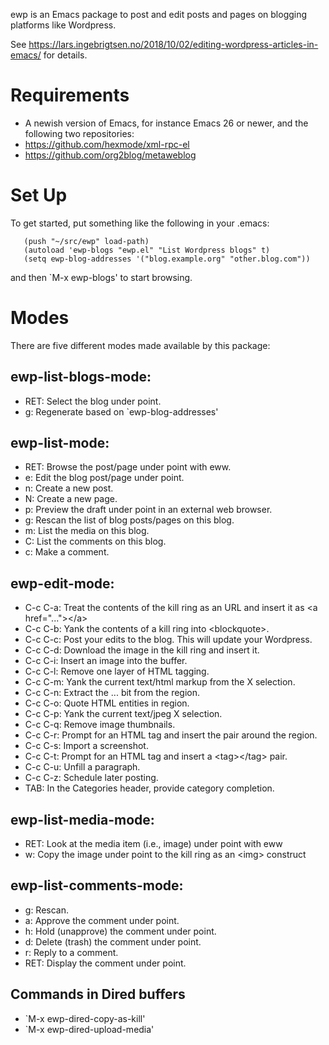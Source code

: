 ewp is an Emacs package to post and edit posts and pages on blogging platforms like Wordpress.

See https://lars.ingebrigtsen.no/2018/10/02/editing-wordpress-articles-in-emacs/ for details.

# Requirements

* A newish version of Emacs, for instance Emacs 26 or newer, and the following two repositories:
* https://github.com/hexmode/xml-rpc-el
* https://github.com/org2blog/metaweblog

# Set Up

To get started, put something like the following in your .emacs:

```
   (push "~/src/ewp" load-path)
   (autoload 'ewp-blogs "ewp.el" "List Wordpress blogs" t)
   (setq ewp-blog-addresses '("blog.example.org" "other.blog.com"))
```

and then `M-x ewp-blogs' to start browsing.

# Modes

There are five different modes made available by this package:

## ewp-list-blogs-mode:

* RET: Select the blog under point.
* g: Regenerate based on `ewp-blog-addresses'


## ewp-list-mode:

* RET: Browse the post/page under point with eww.
* e: Edit the blog post/page under point.
* n: Create a new post.
* N: Create a new page.
* p: Preview the draft under point in an external web browser.
* g: Rescan the list of blog posts/pages on this blog.
* m: List the media on this blog.
* C: List the comments on this blog.
* c: Make a comment.


## ewp-edit-mode:

* C-c C-a: Treat the contents of the kill ring as an URL and insert it as &lt;a href="..."&gt;&lt;/a&gt;
* C-c C-b: Yank the contents of a kill ring into &lt;blockquote&gt;.
* C-c C-c: Post your edits to the blog.  This will update your Wordpress.
* C-c C-d: Download the image in the kill ring and insert it.
* C-c C-i: Insert an image into the buffer.
* C-c C-l: Remove one layer of HTML tagging.
* C-c C-m: Yank the current text/html markup from the X selection.
* C-c C-n: Extract the <a>...</a> bit from the region.
* C-c C-o: Quote HTML entities in region.
* C-c C-p: Yank the current text/jpeg X selection.
* C-c C-q: Remove image thumbnails.
* C-c C-r: Prompt for an HTML tag and insert the pair around the region.
* C-c C-s: Import a screenshot.
* C-c C-t: Prompt for an HTML tag and insert a &lt;tag&gt;&lt;/tag&gt; pair.
* C-c C-u: Unfill a paragraph.
* C-c C-z: Schedule later posting.
* TAB:     In the Categories header, provide category completion.

## ewp-list-media-mode:

* RET: Look at the media item (i.e., image) under point with eww
* w: Copy the image under point to the kill ring as an &lt;img&gt; construct

## ewp-list-comments-mode:

* g: Rescan.
* a: Approve the comment under point.
* h: Hold (unapprove) the comment under point.
* d: Delete (trash) the comment under point.
* r: Reply to a comment.
* RET: Display the comment under point.

## Commands in Dired buffers

* `M-x ewp-dired-copy-as-kill'
* `M-x ewp-dired-upload-media'

